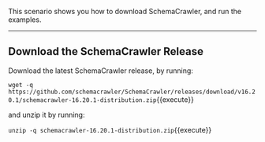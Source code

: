 This scenario shows you how to download SchemaCrawler, and run the examples.

-----

## Download the SchemaCrawler Release
Download the latest SchemaCrawler release, by running:

`wget -q  https://github.com/schemacrawler/SchemaCrawler/releases/download/v16.20.1/schemacrawler-16.20.1-distribution.zip`{{execute}}

and unzip it by running:

`unzip -q schemacrawler-16.20.1-distribution.zip`{{execute}}
